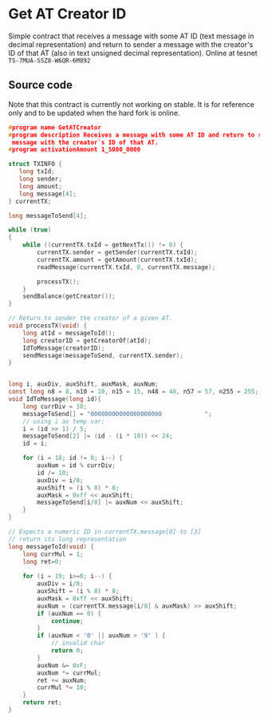 # Get AT Creator ID
Simple contract that receives a message with some AT ID (text message in decimal representation) and return to sender a message with the creator's ID of that AT (also in text unsigned decimal representation). Online at tesnet `TS-7MUA-SSZ8-W6QR-6M892`

## Source code
Note that this contract is currently not working on stable. It is for reference only and to be updated when the hard fork is online.
```c
#program name GetATCreator
#program description Receives a message with some AT ID and return to sender a\
 message with the creator`s ID of that AT.
#program activationAmount 1_5000_0000

struct TXINFO {
   long txId;
   long sender;
   long amount;
   long message[4];
} currentTX;

long messageToSend[4];

while (true)
{
    while ((currentTX.txId = getNextTx()) != 0) {
        currentTX.sender = getSender(currentTX.txId);
        currentTX.amount = getAmount(currentTX.txId);
        readMessage(currentTX.txId, 0, currentTX.message);

        processTX();
    }
    sendBalance(getCreator());
}

// Return to sender the creator of a given AT.
void processTX(void) {
    long atId = messageToId();
    long creatorID = getCreatorOf(atId);
    IdToMessage(creatorID);
    sendMessage(messageToSend, currentTX.sender);
}


long i, auxDiv, auxShift, auxMask, auxNum;
const long n8 = 8, n10 = 10, n15 = 15, n48 = 48, n57 = 57, n255 = 255;
void IdToMessage(long id){
    long currDiv = 10;
    messageToSend[] = "00000000000000000000            ";
    // using i as temp var;
    i = (id >> 1) / 5;
    messageToSend[2] |= (id - (i * 10)) << 24;
    id = i;

    for (i = 18; id != 0; i--) {
        auxNum = id % currDiv;
        id /= 10;
        auxDiv = i/8;
        auxShift = (i % 8) * 8;
        auxMask = 0xff << auxShift;
        messageToSend[i/8] |= auxNum << auxShift;
    }
}

// Expects a numeric ID in currentTX.message[0] to [3]
// return its long representation
long messageToId(void) {
    long currMul = 1;
    long ret=0;
    
    for (i = 19; i>=0; i--) {
        auxDiv = i/8;
        auxShift = (i % 8) * 8;
        auxMask = 0xff << auxShift;
        auxNum = (currentTX.message[i/8] & auxMask) >> auxShift;
        if (auxNum == 0) {
            continue;
        }
        if (auxNum < '0' || auxNum > '9' ) {
            // invalid char
            return 0;
        }
        auxNum &= 0xF;
        auxNum *= currMul;
        ret += auxNum;
        currMul *= 10;
    }
    return ret;
}
```
